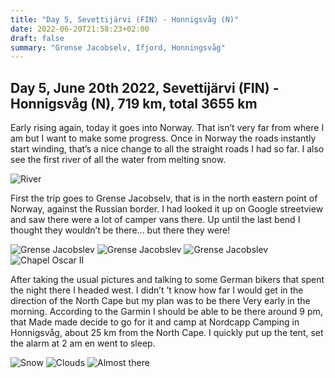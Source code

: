 ```yaml
---
title: "Day 5, Sevettijärvi (FIN) - Honnigsvåg (N)"
date: 2022-06-20T21:58:23+02:00
draft: false
summary: "Grense Jacobselv, Ifjord, Honningsvåg"
---
```

## Day 5, June 20th 2022, Sevettijärvi (FIN) - Honnigsvåg (N), 719 km, total 3655 km
Early rising again, today it goes into Norway. That isn’t very far from where I am but I want to make
some progress. Once in Norway the roads instantly start winding, that’s a nice change to all the
straight roads I had so far. I also see the first river of all the water from melting snow.

![River](/images/noordkaap2022-06-20-01-smeltwater-r.jpg "River")

First the trip goes to Grense Jacobselv, that is in the north eastern point of Norway, against the
Russian border. I had looked it up on Google streetview and saw there were a lot of camper vans there.
Up until the last bend I thought they wouldn’t be there\... but there they were!

![Grense Jacobslev](/images/noordkaap2022-06-20-02-grensejacobselv-r.jpg "Grense Jacobslev")
![Grense Jacobslev](/images/noordkaap2022-06-20-03-grensejacobselv-r.jpg "Grense Jacobslev")
![Grense Jacobslev](/images/noordkaap2022-06-20-04-grensejacobselv-r.jpg "Grense Jacobslev")
![Chapel Oscar II](/images/noordkaap2022-06-20-05-kerk-oscar-ii-r.jpg "Chapel Oscar II")

After taking the usual pictures and talking to some German bikers that spent the night there I headed
west. I didn’t ’t know how far I would get in the direction of the North Cape but my plan was to be there
Very early in the morning. According to the Garmin I should be able to be there around 9 pm, that
Made made decide to go for it and camp at Nordcapp Camping in Honnigsvåg, about 25 km from the North Cape.
I quickly put up the tent, set the alarm at 2 am en went to sleep.

![Snow](/images/noordkaap2022-06-20-06-sneeuw-r.jpg "Snow")
![Clouds](/images/noordkaap2022-06-20-07-wolk-2-r.jpg "Clouds")
![Almost there](/images/noordkaap2022-06-20-08-bijna-r.jpg "Almost there")

